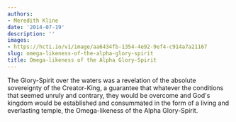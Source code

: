 ```yaml
---
authors:
- Meredith Kline
date: '2014-07-19'
description: ''
images:
- https://hcti.io/v1/image/aa6434fb-1354-4e92-9ef4-c914a7a21167
slug: omega-likeness-of-the-alpha-glory-spirit
title: Omega-likeness of the Alpha Glory-Spirit
---
```


The Glory-Spirit over the waters was a revelation of the absolute sovereignty of the Creator-King, a guarantee that whatever the conditions that seemed unruly and contrary, they would be overcome and God's kingdom would be established and consummated in the form of a living and everlasting temple, the Omega-likeness of the Alpha Glory-Spirit.